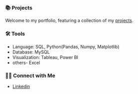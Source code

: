 
### 📚 Projects

Welcome to my portfolio, featuring a collection of my [projects](https://github.com/as16082023/Project-Portfolio).


### 🛠️ Tools

- Language: SQL, Python(Pandas, Numpy, Matplotlib)
- Database:  MySQL
- Visualization: Tableau, Power BI
- others- Excel

### 👋🏻 Connect with Me

- [Linkedin](https://www.linkedin.com/in/akanshashaw230816/)
